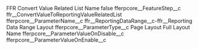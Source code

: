 <?xml version="1.0" encoding="UTF-8"?>
<CustomMetadata xmlns="http://soap.sforce.com/2006/04/metadata" xmlns:xsi="http://www.w3.org/2001/XMLSchema-instance" xmlns:xsd="http://www.w3.org/2001/XMLSchema">
    <label>FFR Convert Value Related List Name</label>
    <protected>false</protected>
    <values>
        <field>fferpcore__FeatureStep__c</field>
        <value xsi:type="xsd:string">ffr__ConvertValueToReportingValueRelatedList</value>
    </values>
    <values>
        <field>fferpcore__ParameterName__c</field>
        <value xsi:type="xsd:string">ffr__ReportingDataRange__c-ffr__Reporting Data Range Layout</value>
    </values>
    <values>
        <field>fferpcore__ParameterType__c</field>
        <value xsi:type="xsd:string">Page Layout Full Layout Name</value>
    </values>
    <values>
        <field>fferpcore__ParameterValueOnDisable__c</field>
        <value xsi:nil="true"/>
    </values>
    <values>
        <field>fferpcore__ParameterValueOnEnable__c</field>
        <value xsi:nil="true"/>
    </values>
</CustomMetadata>
